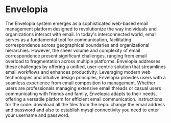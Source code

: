 # Envelopia
The Envelopia system emerges as a sophisticated web-based email management platform
designed to revolutionize the way individuals and organizations interact with email. In
today's interconnected world, email serves as a fundamental tool for communication,
facilitating correspondence across geographical boundaries and organizational
hierarchies. However, the sheer volume and complexity of email correspondence present
significant challenges, ranging from email overload to fragmentation across multiple
platforms.
Envelopia addresses these challenges by offering a unified, user-centric solution that
streamlines email workflows and enhances productivity. Leveraging modern web
technologies and intuitive design principles, Envelopia provides users with a seamless
experience from email composition to management. Whether users are professionals
managing extensive email threads or casual users communicating with friends and family,
Envelopia adapts to their needs, offering a versatile platform for efficient email
communication.
instructions for the code:
download all the files from the repo:
change the email address and password and also to establish mysql connectivity you need to enter your username and password.
